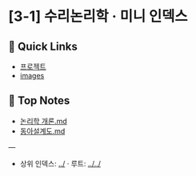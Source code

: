 # [3-1] 수리논리학 · 미니 인덱스

## 🔗 Quick Links
- [프로젝트](./%ED%94%84%EB%A1%9C%EC%A0%9D%ED%8A%B8)
- [images](./images)

## 📄 Top Notes
- [논리학 개론.md](./%EB%85%BC%EB%A6%AC%ED%95%99%20%EA%B0%9C%EB%A1%A0.md)
- [동아설계도.md](./%EB%8F%99%EC%95%84%EC%84%A4%EA%B3%84%EB%8F%84.md)

—
- 상위 인덱스: [../](../) · 루트: [../../](../../)

